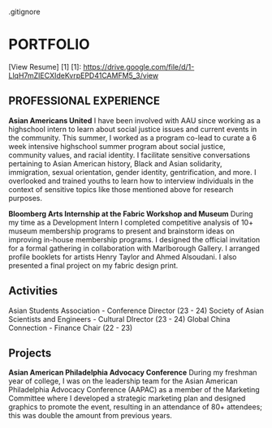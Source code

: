 .gitignore

PORTFOLIO
===========

[View Resume] [1]
[1]: https://drive.google.com/file/d/1-LlqH7mZIECXIdeKvrpEPD41CAMFM5_3/view

PROFESSIONAL EXPERIENCE
----
**Asian Americans United**
I have been involved with AAU since working as a highschool intern to learn about social justice issues and current events in the community. This summer, I worked as a program co-lead to curate a 6 week intensive highschool summer program about social justice, community values, and racial identity. I facilitate sensitive conversations pertaining to Asian American history, Black and Asian solidarity, immigration, sexual orientation, gender identity, gentrification, and more. I overlooked and trained youths to learn how to interview individuals in the context of sensitive topics like those mentioned above for research purposes. 

**Bloomberg Arts Internship at the Fabric Workshop and Museum**
During my time as a Development Intern I completed competitive analysis of 10+ museum membership programs to present and brainstorm ideas on improving in-house membership programs. I designed the official invitation for a formal gathering in collaboration with Marlborough Gallery. I arranged profile booklets for artists Henry Taylor and Ahmed Alsoudani. I also presented a final project on my fabric design print. 

Activities
---------------
Asian Students Association - Conference Director (23 - 24)
Society of Asian Scientists and Engineers - Cultural DIrector (23 - 24)
Global China Connection - Finance Chair (22 - 23)

Projects
-------------
**Asian American Philadelphia Advocacy Conference**
During my freshman year of college, I was on the leadership team for the Asian American Philadelphia Advocacy Conference (AAPAC) as a member of the Marketing Committee where I developed a strategic marketing plan and designed graphics to promote the event, resulting in an attendance of 80+ attendees; this was double the amount from previous years.



